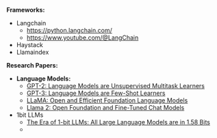 **Frameworks:**
- Langchain
	- https://python.langchain.com/
	- https://www.youtube.com/@LangChain
- Haystack
- Llamaindex

**Research Papers:**
- **Language Models:**
	- [GPT-2: Language Models are Unsupervised Multitask Learners](https://d4mucfpksywv.cloudfront.net/better-language-models/language_models_are_unsupervised_multitask_learners.pdf)
	- [GPT-3: Language Models are Few-Shot Learners](https://arxiv.org/pdf/2005.14165)
	- [LLaMA: Open and Efficient Foundation Language Models](https://arxiv.org/pdf/2302.13971)
	- [Llama 2: Open Foundation and Fine-Tuned Chat Models](https://arxiv.org/pdf/2307.09288)
- 1bit LLMs
	- [The Era of 1-bit LLMs: All Large Language Models are in 1.58 Bits](https://arxiv.org/pdf/2402.17764)
	- 